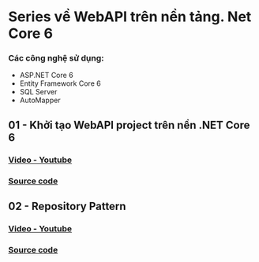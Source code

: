 ﻿# Series về WebAPI trên nền tảng. Net Core 6
### Các công nghệ sử dụng:
* ASP.NET Core 6
* Entity Framework Core 6
* SQL Server
* AutoMapper

## 01 - Khởi tạo WebAPI project trên nền .NET Core 6
### [Video - Youtube](https://youtu.be/dxNLd5w006s)
### [Source code](https://github.com/hienlth-online/MyApiNetCore6/tree/01_InitWebApiProject)

## 02 - Repository Pattern
### [Video - Youtube](https://www.youtube.com/watch?v=n9ZtR7AHLU8)
### [Source code](https://github.com/hienlth-online/MyApiNetCore6/tree/02_RepositoryPattern)